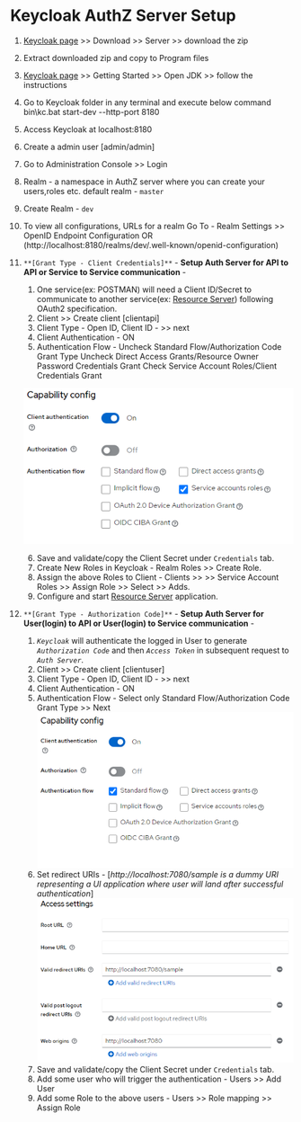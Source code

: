 # Keycloak AuthZ Server Setup

1. [Keycloak page](https://www.keycloak.org/downloads) >> Download >> Server >> download the zip
2. Extract downloaded zip and copy to Program files 
3. [Keycloak page](https://www.keycloak.org/downloads) >> Getting Started >> Open JDK >> follow the instructions
4. Go to Keycloak folder in any terminal and execute below command 
             bin\kc.bat start-dev --http-port 8180
5. Access Keycloak at localhost:8180
6. Create a admin user [admin/admin] 
7. Go to Administration Console >> Login 
8. Realm - a namespace in AuthZ server where you can create your users,roles etc. default realm - `master`
9. Create Realm - `dev`
10. To view all configurations, URLs for a realm Go To - Realm Settings >> OpenID Endpoint Configuration OR (http://localhost:8180/realms/dev/.well-known/openid-configuration)
11. `**[Grant Type - Client Credentials]**` - **Setup Auth Server for API to API or Service to Service communication** - 
       1. One service(ex: POSTMAN) will need a Client ID/Secret to communicate to another service(ex: [Resource Server](https://github.com/arijitdeb1/spring-security-6/tree/main/security-oauth2-ResourceServer)) following OAuth2 specification.
       2. Client >> Create client [clientapi]
       3. Client Type - Open ID, Client ID - <any name> >> next
       4. Client Authentication - ON 
       5. Authentication Flow - Uncheck Standard Flow/Authorization Code Grant Type
                                Uncheck Direct Access Grants/Resource Owner Password Credentials Grant
                                Check Service Account Roles/Client Credentials Grant
                                
       ![ScreenShot](/images/client-credentials-keycloak.PNG?raw=true) 
                               
       6. Save and validate/copy the Client Secret under `Credentials` tab.            
       7. Create New Roles in Keycloak - Realm Roles >> Create Role.
       8. Assign the above Roles to Client - Clients >> <Client ID> >> Service Account Roles >> Assign Role >> Select >> Adds.
       9. Configure and start [Resource Server](https://github.com/arijitdeb1/spring-security-6/tree/main/security-oauth2-ResourceServer) application.
       
 12.  `**[Grant Type - Authorization Code]**` - **Setup Auth Server for User(login) to API or User(login) to Service communication** -  
       1. _`Keycloak`_ will authenticate the logged in User to generate _`Authorization Code`_ and then _`Access Token`_ in subsequent request to _`Auth Server`_.
       2. Client >> Create client [clientuser]
       3. Client Type - Open ID, Client ID - <any name> >> next
       4. Client Authentication - ON 
       5.  Authentication Flow - Select only Standard Flow/Authorization Code Grant Type >> Next
       ![ScreenShot](/images/authz-code-keycloak.PNG?raw=true) 
       6. Set redirect URIs - [_http://localhost:7080/sample is a dummy URI representing a UI application where user will land after successful authentication_]
       ![ScreenShot](/images/authz-code-redirect.PNG?raw=true) 
       7. Save and validate/copy the Client Secret under `Credentials` tab.
       8. Add some user who will trigger the authentication - Users >> Add User
       9. Add some Role to the above users - Users >> Role mapping >> Assign Role